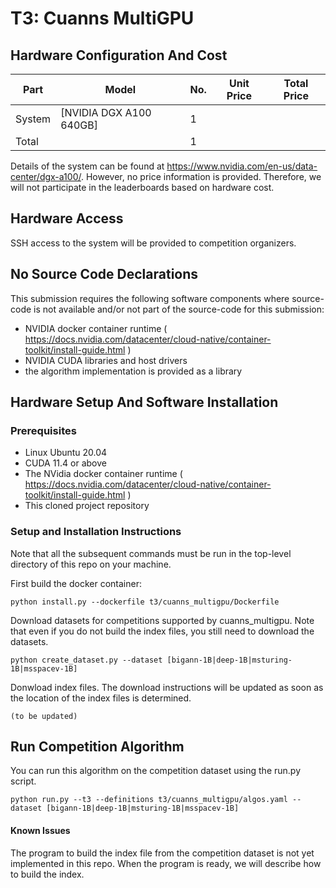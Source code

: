 # T3: Cuanns MultiGPU

## Hardware Configuration And Cost

|Part           |Model                                      |No. |Unit Price                          |Total Price|
|---------------|-------------------------------------------|----|------------------------------------|-----------|
|System         |[NVIDIA DGX A100 640GB]                    |   1|                                    |           |
|Total          |                                           |   1|                                    |           |

Details of the system can be found at https://www.nvidia.com/en-us/data-center/dgx-a100/. However, no price information is provided. Therefore, we will not participate in the leaderboards based on hardware cost.

## Hardware Access

SSH access to the system will be provided to competition organizers.

## No Source Code Declarations

This submission requires the following software components where source-code is not available and/or not part of the source-code for this submission:
* NVIDIA docker container runtime ( https://docs.nvidia.com/datacenter/cloud-native/container-toolkit/install-guide.html )
* NVIDIA CUDA libraries and host drivers
* the algorithm implementation is provided as a library

## Hardware Setup And Software Installation

### Prerequisites

* Linux Ubuntu 20.04
* CUDA 11.4 or above
* The NVidia docker container runtime ( https://docs.nvidia.com/datacenter/cloud-native/container-toolkit/install-guide.html )
* This cloned project repository

### Setup and Installation Instructions

Note that all the subsequent commands must be run in the top-level directory of this repo on your machine.

First build the docker container:
```
python install.py --dockerfile t3/cuanns_multigpu/Dockerfile
```
Download datasets for competitions supported by cuanns_multigpu. Note that even if you do not build the index files, you still need to download the datasets.
```
python create_dataset.py --dataset [bigann-1B|deep-1B|msturing-1B|msspacev-1B]
```
Donwload index files. The download instructions will be updated as soon as the location of the index files is determined.
```
(to be updated)
```

## Run Competition Algorithm

You can run this algorithm on the competition dataset using the run.py script.
```
python run.py --t3 --definitions t3/cuanns_multigpu/algos.yaml --dataset [bigann-1B|deep-1B|msturing-1B|msspacev-1B]
```

#### Known Issues

The program to build the index file from the competition dataset is not yet implemented in this repo. When the program is ready, we will describe how to build the index.
